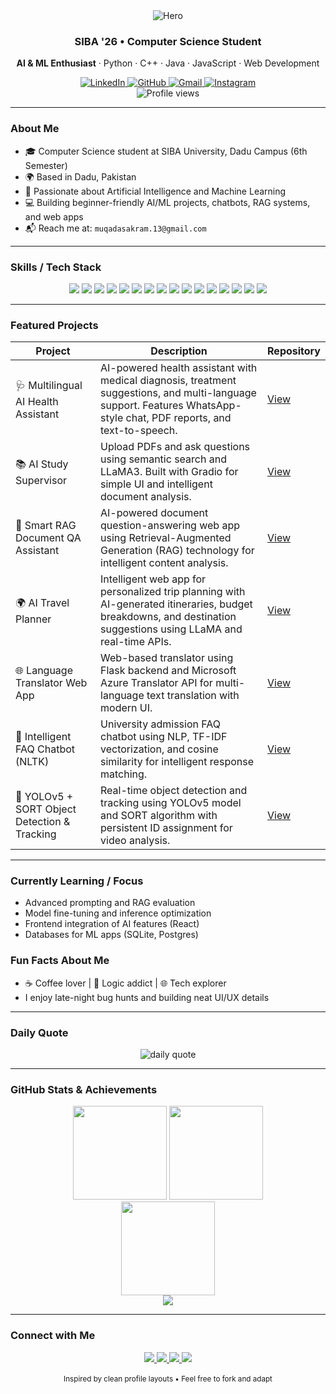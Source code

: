 <div align="center">

  <img alt="Hero" src="https://capsule-render.vercel.app/api?type=rect&color=0:0ea5e9,100:22c55e&height=80&section=header&text=Muqadas%20Akram&fontColor=ffffff&fontSize=38&fontAlign=50&fontAlignY=55" />

  <h3>SIBA '26 • Computer Science Student</h3>
  <p><b>AI & ML Enthusiast</b> · Python · C++ · Java · JavaScript · Web Development</p>

  <a href="https://www.linkedin.com/in/muqadas-akram/">
    <img alt="LinkedIn" src="https://img.shields.io/badge/LinkedIn-0077B5?style=for-the-badge&logo=linkedin&logoColor=white" />
  </a>
  <a href="https://github.com/Muqadas1234">
    <img alt="GitHub" src="https://img.shields.io/badge/GitHub-181717?style=for-the-badge&logo=github&logoColor=white" />
  </a>
  <a href="mailto:muqadasakram.13@gmail.com">
    <img alt="Gmail" src="https://img.shields.io/badge/Gmail-D14836?style=for-the-badge&logo=gmail&logoColor=white" />
  </a>
  <a href="https://www.instagram.com/its_muqadas.13?igsh=MTNlZmF1MThnYnB0dQ==">
    <img alt="Instagram" src="https://img.shields.io/badge/Instagram-E4405F?style=for-the-badge&logo=instagram&logoColor=white" />
  </a>

  <br/>
  <img alt="Profile views" src="https://komarev.com/ghpvc/?username=Muqadas1234&label=Profile%20views&color=0ea5e9&style=flat" />

</div>

---

### About Me

- 🎓 Computer Science student at SIBA University, Dadu Campus (6th Semester)
- 🌍 Based in Dadu, Pakistan
- 🤖 Passionate about Artificial Intelligence and Machine Learning
- 💻 Building beginner-friendly AI/ML projects, chatbots, RAG systems, and web apps
- 📬 Reach me at: `muqadasakram.13@gmail.com`

---

### Skills / Tech Stack

<div align="center">

  <img src="https://img.shields.io/badge/HTML5-E34F26?style=for-the-badge&logo=html5&logoColor=white" />
  <img src="https://img.shields.io/badge/CSS3-1572B6?style=for-the-badge&logo=css3&logoColor=white" />
  <img src="https://img.shields.io/badge/JavaScript-F7DF1E?style=for-the-badge&logo=javascript&logoColor=000" />
  <img src="https://img.shields.io/badge/React-20232A?style=for-the-badge&logo=react&logoColor=61DAFB" />
  <img src="https://img.shields.io/badge/Python-3776AB?style=for-the-badge&logo=python&logoColor=white" />
  <img src="https://img.shields.io/badge/TensorFlow-FF6F00?style=for-the-badge&logo=tensorflow&logoColor=white" />
  <img src="https://img.shields.io/badge/PyTorch-EE4C2C?style=for-the-badge&logo=pytorch&logoColor=white" />
  <img src="https://img.shields.io/badge/scikit--learn-F7931E?style=for-the-badge&logo=scikitlearn&logoColor=white" />
  <img src="https://img.shields.io/badge/OpenCV-27338E?style=for-the-badge&logo=opencv&logoColor=white" />
  <img src="https://img.shields.io/badge/Pandas-150458?style=for-the-badge&logo=pandas&logoColor=white" />
  <img src="https://img.shields.io/badge/SQLite-003B57?style=for-the-badge&logo=sqlite&logoColor=white" />
  <img src="https://img.shields.io/badge/PgAdmin-336791?style=for-the-badge&logo=postgresql&logoColor=white" />
  <img src="https://img.shields.io/badge/MySQL-4479A1?style=for-the-badge&logo=mysql&logoColor=white" />
  <img src="https://img.shields.io/badge/REST_API-02569B?style=for-the-badge&logo=fastapi&logoColor=white" />
  <img src="https://img.shields.io/badge/Git-F05032?style=for-the-badge&logo=git&logoColor=white" />
  <img src="https://img.shields.io/badge/GitHub-181717?style=for-the-badge&logo=github&logoColor=white" />

</div>

---

### Featured Projects

| Project | Description | Repository |
|---|---|---|
| 🩺 Multilingual AI Health Assistant | AI-powered health assistant with medical diagnosis, treatment suggestions, and multi-language support. Features WhatsApp-style chat, PDF reports, and text-to-speech. | [View](https://github.com/Muqadas1234/multilingual-ai-health-assistant) |
| 📚 AI Study Supervisor | Upload PDFs and ask questions using semantic search and LLaMA3. Built with Gradio for simple UI and intelligent document analysis. | [View](https://github.com/Muqadas1234/AI-Study-Supervisor) |
| 🧠 Smart RAG Document QA Assistant | AI-powered document question-answering web app using Retrieval-Augmented Generation (RAG) technology for intelligent content analysis. | [View](https://github.com/Muqadas1234/Muqadas1234--Smart-RAG-Document-QA-Assistant-) |
| 🌍 AI Travel Planner | Intelligent web app for personalized trip planning with AI-generated itineraries, budget breakdowns, and destination suggestions using LLaMA and real-time APIs. | [View](https://github.com/Muqadas1234/AI-Travel-Planner) |
| 🌐 Language Translator Web App | Web-based translator using Flask backend and Microsoft Azure Translator API for multi-language text translation with modern UI. | [View](https://github.com/Muqadas1234/multi-language-translator-tool) |
| 💬 Intelligent FAQ Chatbot (NLTK) | University admission FAQ chatbot using NLP, TF-IDF vectorization, and cosine similarity for intelligent response matching. | [View](https://github.com/Muqadas1234/intelligent-faq-chatbot-nltk) |
| 🎯 YOLOv5 + SORT Object Detection & Tracking | Real-time object detection and tracking using YOLOv5 model and SORT algorithm with persistent ID assignment for video analysis. | [View](https://github.com/Muqadas1234/object-detection-tracking-using-yolo) |

---

### Currently Learning / Focus

- Advanced prompting and RAG evaluation
- Model fine-tuning and inference optimization
- Frontend integration of AI features (React)
- Databases for ML apps (SQLite, Postgres)

### Fun Facts About Me

- ☕ Coffee lover | 🧩 Logic addict | 🌐 Tech explorer
- I enjoy late-night bug hunts and building neat UI/UX details

---

### Daily Quote

<div align="center">
  <img src="https://quotes-github-readme.vercel.app/api?type=horizontal&theme=radical" alt="daily quote" />
</div>

---

### GitHub Stats & Achievements

<div align="center">

  <img height="150" src="https://github-readme-stats.vercel.app/api?username=Muqadas1234&show_icons=true&theme=radical&hide_border=true" />
  <img height="150" src="https://github-readme-stats.vercel.app/api/top-langs/?username=Muqadas1234&layout=compact&theme=radical&hide_border=true" />

  <br/>
  <img height="150" src="https://streak-stats.demolab.com?user=Muqadas1234&theme=radical&hide_border=true" />

  <br/>
  <img src="https://github-profile-trophy.vercel.app/?username=Muqadas1234&theme=radical&no-frame=true&no-bg=true&row=1&column=7" />

</div>

---

### Connect with Me

<div align="center">
  <a href="https://www.linkedin.com/in/muqadas-akram/" target="_blank">
    <img src="https://img.shields.io/badge/LinkedIn-0077B5?style=for-the-badge&logo=linkedin&logoColor=white" />
  </a>
  <a href="https://github.com/Muqadas1234" target="_blank">
    <img src="https://img.shields.io/badge/GitHub-100000?style=for-the-badge&logo=github&logoColor=white" />
  </a>
  <a href="https://www.instagram.com/its_muqadas.13?igsh=MTNlZmF1MThnYnB0dQ==" target="_blank">
    <img src="https://img.shields.io/badge/Instagram-E4405F?style=for-the-badge&logo=instagram&logoColor=white" />
  </a>
  <a href="mailto:muqadasakram.13@gmail.com">
    <img src="https://img.shields.io/badge/Gmail-D14836?style=for-the-badge&logo=gmail&logoColor=white" />
  </a>
</div>

<br/>

<div align="center">
  <sub>Inspired by clean profile layouts • Feel free to fork and adapt</sub>
</div>

